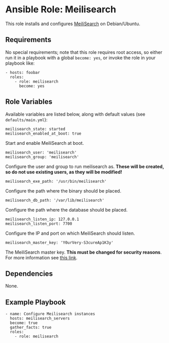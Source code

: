 Ansible Role: Meilisearch
=========================

This role installs and configures [MeiliSearch](https://www.meilisearch.com/docs) on Debian/Ubuntu.

Requirements
------------

No special requirements; note that this role requires root access, so either run it in a playbook with a global `become: yes`, or invoke the role in your playbook like:

    - hosts: foobar
      roles:
        - role: meilisearch
          become: yes

Role Variables
--------------

Available variables are listed below, along with default values (see `defaults/main.yml`):

    meilisearch_state: started
    meilisearch_enabled_at_boot: true

Start and enable MeiliSearch at boot.

    meilisearch_user: 'meilisearch'
    meilisearch_group: 'meilisearch'

Configure the user and group to run meilisearch as. **These will be created, so do not use existing users, as they will be modified!**

    meilisearch_exe_path: '/usr/bin/meilisearch'

Configure the path where the binary should be placed.

    meilisearch_db_path: '/var/lib/meilisearch'

Configure the path where the database should be placed.

    meilisearch_listen_ip: 127.0.0.1
    meilisearch_listen_port: 7700

Configure the IP and port on which MeiliSearch should listen.

    meilisearch_master_key: 'Y0urVery-S3cureAp1K3y'

The MeiliSearch master key. **This must be changed for security reasons**. For more information see [this link](https://www.meilisearch.com/docs/learn/self_hosted/configure_meilisearch_at_launch#master-key).

Dependencies
------------

None.

Example Playbook
----------------

    - name: Configure Meilisearch instances
      hosts: meilisearch_servers
      become: true
      gather_facts: true
      roles:
        - role: meilisearch
